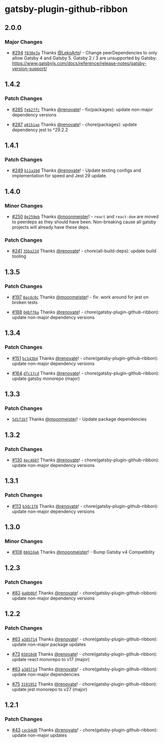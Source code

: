 # gatsby-plugin-github-ribbon

## 2.0.0

### Major Changes

- [#294](https://github.com/gatsby-uc/plugins/pull/294) [`f830e3a`](https://github.com/gatsby-uc/plugins/commit/f830e3ab2cf9dc4b6daf474ed717cd02179fd556) Thanks [@LekoArts](https://github.com/LekoArts)! - Change peerDependencies to only allow Gatsby 4 and Gatsby 5. Gatsby 2 / 3 are unsupported by Gatsby: https://www.gatsbyjs.com/docs/reference/release-notes/gatsby-version-support/

## 1.4.2

### Patch Changes

- [#285](https://github.com/gatsby-uc/plugins/pull/285) [`feb27fc`](https://github.com/gatsby-uc/plugins/commit/feb27fc903253ad2d9815bc1f37b0132a7f3f89f) Thanks [@renovate](https://github.com/apps/renovate)! - fix(packages): update non-major dependency versions

- [#287](https://github.com/gatsby-uc/plugins/pull/287) [`a01b1ae`](https://github.com/gatsby-uc/plugins/commit/a01b1aee2fb6f1bf8d113abb83b573d36a6f6218) Thanks [@renovate](https://github.com/apps/renovate)! - chore(packages): update dependency jest to ^29.2.2

## 1.4.1

### Patch Changes

- [#249](https://github.com/gatsby-uc/plugins/pull/249) [`b11a1b0`](https://github.com/gatsby-uc/plugins/commit/b11a1b04ac3cb7b9304545af82f2ff1aae5b04bd) Thanks [@renovate](https://github.com/apps/renovate)! - Update testing configs and implementation for speed and Jest 29 update.

## 1.4.0

### Minor Changes

- [#250](https://github.com/gatsby-uc/plugins/pull/250) [`8e259eb`](https://github.com/gatsby-uc/plugins/commit/8e259eb1b9d622f593ce867f8e5b518533c7fb1d) Thanks [@moonmeister](https://github.com/moonmeister)! - `react` and `react-dom` are moved to peerdeps as they should have been. Non-breaking cause all gatsby projects will already have these deps.

### Patch Changes

- [#241](https://github.com/gatsby-uc/plugins/pull/241) [`35ba22d`](https://github.com/gatsby-uc/plugins/commit/35ba22de4d10f1402b113880567f561aff4056ab) Thanks [@renovate](https://github.com/apps/renovate)! - chore(all-build-deps): update build tooling

## 1.3.5

### Patch Changes

- [#197](https://github.com/gatsby-uc/plugins/pull/197) [`8acdc0c`](https://github.com/gatsby-uc/plugins/commit/8acdc0c0efaa16ec6472e2982e74022e9e738a12) Thanks [@moonmeister](https://github.com/moonmeister)! - fix: work around for jest on broken tests

* [#188](https://github.com/gatsby-uc/plugins/pull/188) [`04bff6a`](https://github.com/gatsby-uc/plugins/commit/04bff6ad5fb7433b04ff30845f6014f581a8e7a6) Thanks [@renovate](https://github.com/apps/renovate)! - chore(gatsby-plugin-github-ribbon): update non-major dependency versions

## 1.3.4

### Patch Changes

- [#151](https://github.com/gatsby-uc/plugins/pull/151) [`bc143b4`](https://github.com/gatsby-uc/plugins/commit/bc143b48969f35c03bdd8cb407c1b78d4b477137) Thanks [@renovate](https://github.com/apps/renovate)! - chore(gatsby-plugin-github-ribbon): update non-major dependency versions

* [#164](https://github.com/gatsby-uc/plugins/pull/164) [`dfc17cd`](https://github.com/gatsby-uc/plugins/commit/dfc17cd3d5cb3a02b8484a9e9e3c3158b9b7d8cc) Thanks [@renovate](https://github.com/apps/renovate)! - chore(gatsby-plugin-github-ribbon): update gatsby monorepo (major)

## 1.3.3

### Patch Changes

- [`5d1f1bf`](https://github.com/gatsby-uc/plugins/commit/5d1f1bf7989c119540760dc40ae7bc4dcf822836) Thanks [@moonmeister](https://github.com/moonmeister)! - Update package dependencies

## 1.3.2

### Patch Changes

- [#130](https://github.com/gatsby-uc/plugins/pull/130) [`4ec4687`](https://github.com/gatsby-uc/plugins/commit/4ec4687de3818f62892123d8cb6216a70e4c8b1f) Thanks [@renovate](https://github.com/apps/renovate)! - chore(gatsby-plugin-github-ribbon): update non-major dependency versions

## 1.3.1

### Patch Changes

- [#113](https://github.com/gatsby-uc/plugins/pull/113) [`b3dc1f8`](https://github.com/gatsby-uc/plugins/commit/b3dc1f8a7fa1ef899fd6db837dcb7db74698d339) Thanks [@renovate](https://github.com/apps/renovate)! - chore(gatsby-plugin-github-ribbon): update non-major dependency versions

## 1.3.0

### Minor Changes

- [#108](https://github.com/gatsby-uc/plugins/pull/108) [`0692da6`](https://github.com/gatsby-uc/plugins/commit/0692da6ef52f5abb27c5b2e39acec4bf859e8d1d) Thanks [@moonmeister](https://github.com/moonmeister)! - Bump Gatsby v4 Compatiblity

## 1.2.3

### Patch Changes

- [#83](https://github.com/gatsby-uc/plugins/pull/83) [`4a0b0bf`](https://github.com/gatsby-uc/plugins/commit/4a0b0bf8d916ac02b9068a69ad99f890aec43e16) Thanks [@renovate](https://github.com/apps/renovate)! - chore(gatsby-plugin-github-ribbon): update non-major dependency versions

## 1.2.2

### Patch Changes

- [#63](https://github.com/gatsby-uc/plugins/pull/63) [`a385714`](https://github.com/gatsby-uc/plugins/commit/a385714d1f4816077d636c1f795afed8dc4f0a51) Thanks [@renovate](https://github.com/apps/renovate)! - chore(gatsby-plugin-github-ribbon): update non-major package updates

* [#73](https://github.com/gatsby-uc/plugins/pull/73) [`65010d8`](https://github.com/gatsby-uc/plugins/commit/65010d86a1e3076f0da137ce0af8617f94ad6ddf) Thanks [@renovate](https://github.com/apps/renovate)! - chore(gatsby-plugin-github-ribbon): update react monorepo to v17 (major)

- [#63](https://github.com/gatsby-uc/plugins/pull/63) [`a385714`](https://github.com/gatsby-uc/plugins/commit/a385714d1f4816077d636c1f795afed8dc4f0a51) Thanks [@renovate](https://github.com/apps/renovate)! - chore(gatsby-plugin-github-ribbon): update non-major dependencies

* [#75](https://github.com/gatsby-uc/plugins/pull/75) [`3191952`](https://github.com/gatsby-uc/plugins/commit/3191952d052264fb30dcbc3322e50576ce8745c9) Thanks [@renovate](https://github.com/apps/renovate)! - chore(gatsby-plugin-github-ribbon): update jest monorepo to v27 (major)

## 1.2.1

### Patch Changes

- [#43](https://github.com/gatsby-uc/plugins/pull/43) [`cecb4d0`](https://github.com/gatsby-uc/plugins/commit/cecb4d033b20c55396c4458fd778935e347cf975) Thanks [@renovate](https://github.com/apps/renovate)! - chore(gatsby-plugin-github-ribbon): update non-major updates
